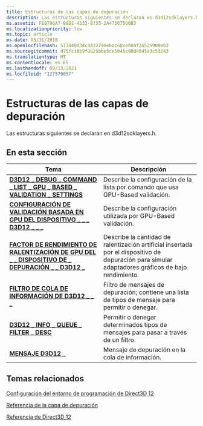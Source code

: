 ```yaml
---
title: Estructuras de las capas de depuración
description: Las estructuras siguientes se declaran en d3d12sdklayers.h.
ms.assetid: FE8796A7-98D1-4333-8755-2A47567560B3
ms.localizationpriority: low
ms.topic: article
ms.date: 05/31/2018
ms.openlocfilehash: 573d49d34c4432796ebac68ce004f265259b9eb2
ms.sourcegitcommit: d75fc10b9f0825bbe5ce5045c90d4045e3c53243
ms.translationtype: MT
ms.contentlocale: es-ES
ms.lasthandoff: 09/13/2021
ms.locfileid: "127570857"
---
```

# <a name="debug-layer-structures"></a>Estructuras de las capas de depuración

Las estructuras siguientes se declaran en d3d12sdklayers.h.

## <a name="in-this-section"></a>En esta sección



| Tema                                                                                                                                      | Descripción                                                                                                                          |
|--------------------------------------------------------------------------------------------------------------------------------------------|--------------------------------------------------------------------------------------------------------------------------------------|
| [**D3D12 \_ DEBUG \_ COMMAND \_ LIST \_ GPU \_ BASED \_ VALIDATION \_ SETTINGS**](/windows/desktop/api/d3d12sdklayers/ns-d3d12sdklayers-d3d12_debug_command_list_gpu_based_validation_settings)<br/> | Describe la configuración de la lista por comando que usa GPU-Based validación. <br/>                                                        |
| [**CONFIGURACIÓN DE VALIDACIÓN BASADA EN GPU DEL DISPOSITIVO \_ \_ \_ D3D12 \_ \_ \_**](/windows/desktop/api/d3d12sdklayers/ns-d3d12sdklayers-d3d12_debug_device_gpu_based_validation_settings)<br/>              | Describe la configuración utilizada por GPU-Based validación. <br/>                                                                         |
| [**FACTOR DE RENDIMIENTO DE RALENTIZACIÓN DE GPU DEL \_ \_ DISPOSITIVO DE \_ DEPURACIÓN \_ \_ D3D12 \_**](/windows/desktop/api/d3d12sdklayers/ns-d3d12sdklayers-d3d12_debug_device_gpu_slowdown_performance_factor)<br/>          | Describe la cantidad de ralentización artificial insertada por el dispositivo de depuración para simular adaptadores gráficos de bajo rendimiento.<br/> |
| [**FILTRO DE COLA DE INFORMACIÓN DE D3D12 \_ \_ \_**](/windows/desktop/api/d3d12sdklayers/ns-d3d12sdklayers-d3d12_info_queue_filter)<br/>                                                                   | Filtro de mensajes de depuración; contiene una lista de tipos de mensaje para permitir o denegar.<br/>                                                 |
| [**D3D12 \_ INFO \_ QUEUE \_ FILTER \_ DESC**](/windows/desktop/api/d3d12sdklayers/ns-d3d12sdklayers-d3d12_info_queue_filter_desc)<br/>                                                        | Permitir o denegar determinados tipos de mensajes para pasar a través de un filtro.<br/>                                                         |
| [**MENSAJE D3D12 \_**](/windows/desktop/api/d3d12sdklayers/ns-d3d12sdklayers-d3d12_message)<br/>                                                                                         | Mensaje de depuración en la cola de información.<br/>                                                                                 |



 

## <a name="related-topics"></a>Temas relacionados

<dl> <dt>

[Configuración del entorno de programación de Direct3D 12](directx-12-programming-environment-set-up.md)
</dt> <dt>

[Referencia de la capa de depuración](direct3d-12-sdklayers-reference.md)
</dt> <dt>

[Referencia de Direct3D 12](direct3d-12-reference.md)
</dt> </dl>

 

 





